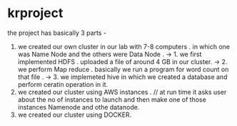 # krproject
the project has basically 3 parts - 
1. we created our own cluster in our lab with 7-8 computers . in which one was Name Node and the others were Data Node .
 -> 1. we first implemented HDFS . uploaded a file of around 4 GB in our cluster.
 -> 2. we perform Map reduce . basically we run a program for word count on that file .
 -> 3. we implemeted hive in which we created a database and perform ceratin operation in it.
2. we created our cluster using AWS instances . // at run time it asks user about the no of instances to launch  and then make one of those instances Namenode and othe datanode.
3. we created our cluster using DOCKER.
  
